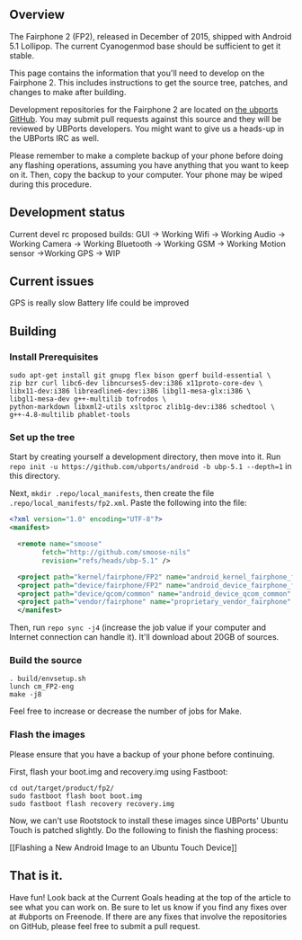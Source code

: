 ## Overview

The Fairphone 2 (FP2), released in December of 2015, shipped with Android 5.1 Lollipop. The current Cyanogenmod base should be sufficient to get it stable.

This page contains the information that you'll need to develop on the Fairphone 2. This includes instructions to get the source tree, patches, and changes to make after building.

Development repositories for the Fairphone 2 are located on [the ubports GitHub](https://github.com/ubports). You may submit pull requests against this source and they will be reviewed by UBPorts developers. You might want to give us a heads-up in the UBPorts IRC as well.

Please remember to make a complete backup of your phone before doing any flashing operations, assuming you have anything that you want to keep on it. Then, copy the backup to your computer. Your phone may be wiped during this procedure.

## Development status

Current devel rc proposed builds:
GUI -> Working
Wifi -> Working
Audio -> Working
Camera -> Working
Bluetooth -> Working
GSM -> Working
Motion sensor ->Working
GPS -> WIP

## Current issues

GPS is really slow
Battery life could be improved

## Building

### Install Prerequisites

```
sudo apt-get install git gnupg flex bison gperf build-essential \
zip bzr curl libc6-dev libncurses5-dev:i386 x11proto-core-dev \
libx11-dev:i386 libreadline6-dev:i386 libgl1-mesa-glx:i386 \
libgl1-mesa-dev g++-multilib tofrodos \
python-markdown libxml2-utils xsltproc zlib1g-dev:i386 schedtool \
g++-4.8-multilib phablet-tools
```


### Set up the tree

Start by creating yourself a development directory, then move into it. Run `repo init -u https://github.com/ubports/android -b ubp-5.1 --depth=1` in this directory.

Next, `mkdir .repo/local_manifests`, then create the file `.repo/local_manifests/fp2.xml`. Paste the following into the file:

```xml
<?xml version="1.0" encoding="UTF-8"?>
<manifest>

  <remote name="smoose"
        fetch="http://github.com/smoose-nils"
        revision="refs/heads/ubp-5.1" />

  <project path="kernel/fairphone/FP2" name="android_kernel_fairphone_fp2" remote="ubp" />
  <project path="device/fairphone/FP2" name="android_device_fairphone_fp2" remote="ubp"  />
  <project path="device/qcom/common" name="android_device_qcom_common" remote="cm" />
  <project path="vendor/fairphone" name="proprietary_vendor_fairphone" remote="smoose"/>
  </manifest>
```

Then, run `repo sync -j4` (increase the job value if your computer and Internet connection can handle it). It'll download about 20GB of sources.

### Build the source

```
. build/envsetup.sh
lunch cm_FP2-eng
make -j8
```

Feel free to increase or decrease the number of jobs for Make.

### Flash the images

Please ensure that you have a backup of your phone before continuing.

First, flash your boot.img and recovery.img using Fastboot:

```
cd out/target/product/fp2/
sudo fastboot flash boot boot.img
sudo fastboot flash recovery recovery.img
```

Now, we can't use Rootstock to install these images since UBPorts' Ubuntu Touch is patched slightly. Do the following to finish the flashing process:

[[Flashing a New Android Image to an Ubuntu Touch Device]]

## That is it.

Have fun! Look back at the Current Goals heading at the top of the article to see what you can work on. Be sure to let us know if you find any fixes over at #ubports on Freenode. If there are any fixes that involve the repositories on GitHub, please feel free to submit a pull request.